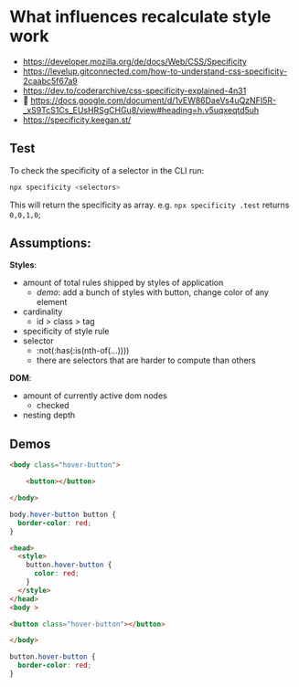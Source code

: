 # What influences recalculate style work

* https://developer.mozilla.org/de/docs/Web/CSS/Specificity
* https://levelup.gitconnected.com/how-to-understand-css-specificity-2caabc5f67a9
* https://dev.to/coderarchive/css-specificity-explained-4n31
* 💪 https://docs.google.com/document/d/1vEW86DaeVs4uQzNFI5R-_xS9TcS1Cs_EUsHRSgCHGu8/view#heading=h.v5uqxeqtd5uh
* https://specificity.keegan.st/

## Test

To check the specificity of a selector in the CLI run:
```bash
npx specificity <selectors>
```

This will return the specificity as array. e.g. `npx specificity .test` returns `0,0,1,0`;


## Assumptions:

**Styles**:
* amount of total rules shipped by styles of application
  * _demo_: add a bunch of styles with button, change color of any element
* cardinality
  * id > class > tag
* specificity of style rule
* selector
  * :not(:has(:is(nth-of(...))))
  * there are selectors that are harder to compute than others

**DOM**:
* amount of currently active dom nodes
  * checked
* nesting depth

## Demos



```html
<body class="hover-button">

    <button></button>

</body>

```

```css
body.hover-button button {
  border-color: red;
}

```

```html
<head>
  <style>
    button.hover-button {
      color: red;
    }
  </style>
</head>
<body >

<button class="hover-button"></button>

</body>

```

```css
button.hover-button {
  border-color: red;
}


```
